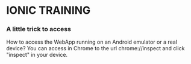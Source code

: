# IONIC TRAINING

### A little trick to access
How to access the WebApp running on an Android emulator or a real device?
You can access in Chrome to the url chrome://inspect and click "inspect" in your device.